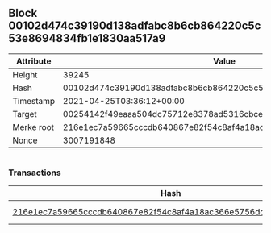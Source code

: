 ## Block 00102d474c39190d138adfabc8b6cb864220c5c53e8694834fb1e1830aa517a9

Attribute | Value
--- | ---
Height | 39245
Hash | 00102d474c39190d138adfabc8b6cb864220c5c53e8694834fb1e1830aa517a9
Timestamp | 2021-04-25T03:36:12+00:00
Target | 00254142f49eaaa504dc75712e8378ad5316cbcead634704b3734b6271167cc4
Merke root | 216e1ec7a59665cccdb640867e82f54c8af4a18ac366e5756dc8f953147e80a7
Nonce | 3007191848

```

```

### Transactions

Hash | Amount
--- | ---
[216e1ec7a59665cccdb640867e82f54c8af4a18ac366e5756dc8f953147e80a7](216e1ec7a59665cccdb640867e82f54c8af4a18ac366e5756dc8f953147e80a7.md) | 10.00000000 SKEPTI 
